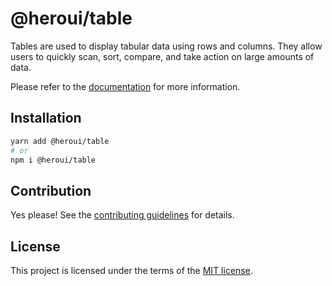 # @heroui/table

Tables are used to display tabular data using rows and columns. They allow users to quickly scan, sort, compare, and take action on large amounts of data.

Please refer to the [documentation](https://heroui.com/docs/components/table) for more information.

## Installation

```sh
yarn add @heroui/table
# or
npm i @heroui/table
```

## Contribution

Yes please! See the
[contributing guidelines](https://github.com/heroui-inc/heroui/blob/master/CONTRIBUTING.md)
for details.

## License

This project is licensed under the terms of the
[MIT license](https://github.com/heroui-inc/heroui/blob/master/LICENSE).
